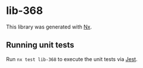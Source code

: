 # lib-368

This library was generated with [Nx](https://nx.dev).

## Running unit tests

Run `nx test lib-368` to execute the unit tests via [Jest](https://jestjs.io).
